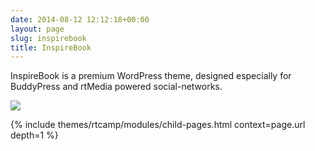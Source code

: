 ```yaml
---
date: 2014-08-12 12:12:18+00:00
layout: page
slug: inspirebook
title: InspireBook
---
```


InspireBook is a premium WordPress theme, designed especially for BuddyPress and rtMedia powered social-networks.

![](https://d3qt5vpr7p9rgn.cloudfront.net/wp-content/uploads/2014/02/InspireBook-Screenshot.png)

{% include themes/rtcamp/modules/child-pages.html context=page.url depth=1 %}
